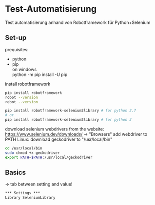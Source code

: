 # Test-Automatisierung

Test automatisierung anhand von Robotframework für Python+Selenium

## Set-up

prequisites:
- python
- pip  
    on windows  
    python -m pip install -U pip

install robotframework
```bash
pip install robotframework
robot --version
rebot --version

pip install robotframework-selenium2library # for python 2.7
# or
pip install robotframework-selenium2library # for python 3
```
download selenium webdrivers from the website: https://www.selenium.dev/downloads/
-> "Browsers"
add webdriver to PATH
Linux: download geckodriver to "/usr/local/bin"
```bash
cd /usr/local/bin
sudo chmod +x geckodriver
export PATH=$PATH:/usr/local/geckodriver
```

## Basics
-> tab between setting and value!
```txt
*** Settings ***
Library SeleniumLibrary
```
